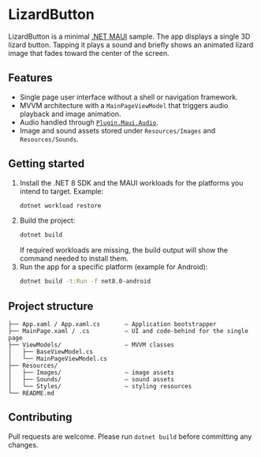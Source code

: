 # LizardButton

LizardButton is a minimal [.NET MAUI](https://learn.microsoft.com/dotnet/maui/what-is-maui) sample. The app displays a single 3D lizard button. Tapping it plays a sound and briefly shows an animated lizard image that fades toward the center of the screen.

## Features

- Single page user interface without a shell or navigation framework.
- MVVM architecture with a `MainPageViewModel` that triggers audio playback and image animation.
- Audio handled through [`Plugin.Maui.Audio`](https://github.com/jfversluis/Plugin.Maui.Audio).
- Image and sound assets stored under `Resources/Images` and `Resources/Sounds`.

## Getting started

1. Install the .NET 8 SDK and the MAUI workloads for the platforms you intend to target. Example:
   ```bash
   dotnet workload restore
   ```
2. Build the project:
   ```bash
   dotnet build
   ```
   If required workloads are missing, the build output will show the command needed to install them.
3. Run the app for a specific platform (example for Android):
   ```bash
   dotnet build -t:Run -f net8.0-android
   ```

## Project structure

```
├── App.xaml / App.xaml.cs       – Application bootstrapper
├── MainPage.xaml / .cs          – UI and code-behind for the single page
├── ViewModels/                  – MVVM classes
│   ├── BaseViewModel.cs
│   └── MainPageViewModel.cs
├── Resources/
│   ├── Images/                  – image assets
│   ├── Sounds/                  – sound assets
│   └── Styles/                  – styling resources
└── README.md
```

## Contributing

Pull requests are welcome. Please run `dotnet build` before committing any changes.
